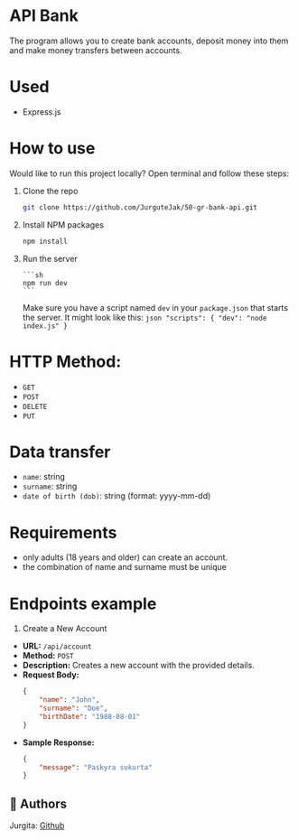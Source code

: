 # API Bank

The program allows you to create bank accounts, deposit money into them and make money transfers between accounts.

# Used

-   Express.js

# How to use

Would like to run this project locally? Open terminal and follow these steps:

1.  Clone the repo

    ```sh
    git clone https://github.com/JurguteJak/50-gr-bank-api.git

    ```

2.  Install NPM packages
    ```sh
    npm install
    ```
3.  Run the server

        ```sh
        npm run dev
        ```

    Make sure you have a script named `dev` in your `package.json` that starts the server. It might look like this:
    `json
"scripts": {
  "dev": "node index.js"
}
`

# HTTP Method:

-   `GET`
-   `POST`
-   `DELETE`
-   `PUT`

# Data transfer

-   `name`: string
-   `surname`: string
-   `date of birth (dob)`: string (format: yyyy-mm-dd)

# Requirements

-   only adults (18 years and older) can create an account.
-   the combination of name and surname must be unique

# Endpoints example

1. Create a New Account

-   **URL:** `/api/account`
-   **Method:** `POST`
-   **Description:** Creates a new account with the provided details.
-   **Request Body:**
    ```json
    {
        "name": "John",
        "surname": "Doe",
        "birthDate": "1988-08-01"
    }
    ```
-   **Sample Response:**
    ```json
    {
        "message": "Paskyra sukurta"
    }
    ```

## 🎅 Authors

Jurgita: [Github](https://github.com/JurguteJak)
